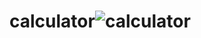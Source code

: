 # calculator![calculator](https://github.com/user-attachments/assets/b38ab775-dcdf-446d-a641-31e05d27b79c)
